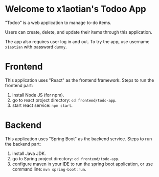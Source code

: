 # Welcome to x1aotian's Todoo App

"Todoo" is a web application to manage to-do items. 

Users can create, delete, and update their items through this application.

The app also requires user log in and out. To try the app, use username `x1aotian` with password `dummy`.

# Frontend
This application uses "React" as the frontend framework. Steps to run the frontend part:
1. install Node JS (for npm).
2. go to react project directory: `cd frontend/todo-app`.
3. start react service: `npm start`.

# Backend
This application uses "Spring Boot" as the backend service. Steps to run the backend part:
1. install Java JDK.
2. go to Spring project directory: `cd frontend/todo-app`.
3. configure maven in your IDE to run the spring boot application, or use command line: `mvn spring-boot:run`.
